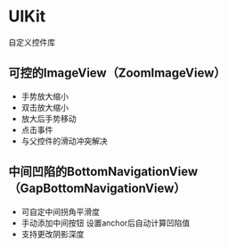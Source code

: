 # UIKit
自定义控件库

## 可控的ImageView（ZoomImageView）

- 手势放大缩小
- 双击放大缩小
- 放大后手势移动
- 点击事件
- 与父控件的滑动冲突解决

## 中间凹陷的BottomNavigationView（GapBottomNavigationView）

- 可自定中间拐角平滑度
- 手动添加中间按钮 设置anchor后自动计算凹陷值
- 支持更改阴影深度
